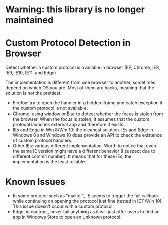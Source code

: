 # Warning: this library is no longer maintained

# Custom Protocol Detection in Browser
Detect whether a custom protocol is available in browser (FF, Chrome, IE8, IE9, IE10, IE11, and Edge)

The implementation is different from one browser to another, sometimes depend on which OS you are. Most of them are hacks, meaning that the solution is not the prettiest.

* Firefox: try to open the handler in a hidden iframe and catch exception if the custom protocol is not available.
* Chrome: using window onBlur to detect whether the focus is stolen from the browser. When the focus is stolen, it assumes that the custom protocol launches external app and therefore it exists.
* IEs and Edge in Win 8/Win 10: the cleanest solution. IEs and Edge in Windows 8 and Windows 10 does provide an API to check the existence of custom protocol handlers.
* Other IEs: various different implementation. Worth to notice that even the same IE version might have a different behavior (I suspect due to different commit number). It means that for these IEs, the implementation is the least reliable.

# Known Issues

* In some protocol such as "mailto:", IE seems to trigger the fail callback while continuing on opening the protocol just fine (tested in IE11/Win 10). This issue doesn't occur with a custom protocol.
* Edge, in contrast, never fail anything as it will just offer users to find an app in Windows Store to open an unknown protocol.
